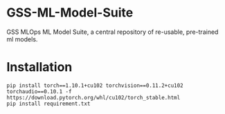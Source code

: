 # GSS-ML-Model-Suite
GSS MLOps ML Model Suite, a central repository of re-usable, pre-trained ml models. 


# Installation
```
pip install torch==1.10.1+cu102 torchvision==0.11.2+cu102 torchaudio==0.10.1 -f https://download.pytorch.org/whl/cu102/torch_stable.html
pip install requirement.txt
```


